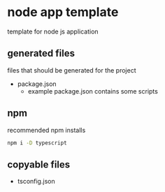 # node app template
template for node js application

## generated files
files that should be generated for the project
- package.json
    - example package.json contains some scripts

## npm
recommended npm installs
```bash
npm i -D typescript
```

## copyable files
- tsconfig.json